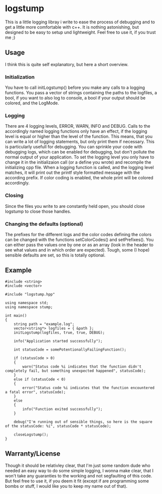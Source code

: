 # logstump
This is a little logging libray i write to ease the process of debugging and to get a little more comfortable with c++. It is nothing astonishing, but designed to be easy to setup und lightweight. Feel free to use it, if you trust me ;)

## Usage
I think this is quite self explanatory, but here a short overview.

### Initialization
You have to call initLogstump() before you make any calls to a logging functions. You pass a vector of strings containing the paths to the logfiles, a bool, if you want to also log to console, a bool if your output should be colored, and the LogMode.

### Logging
There are 4 logging levels, ERROR, WARN, INFO and DEBUG. Calls to the accordingly named logging functions only have an effect, if the logging level is equal or higher than the level of the function. This means, that you can write a lot of logging statements, but only print them if necessary. This is particularly usefull for debugging. You can sprinkle your code with debugging logs, which can be enabled for debugging, but don't pollute the normal output of your application.
To set the logging level you only have to change it in the initializaion call (or a define you wrote) and recompile the initializing cpp file.
When a logging function is called, and the logging level matches, it will print out the printf style formatted message with the according prefix. If color coding is enabled, the whole print will be colored accordingly.

### Closing
Since the files you write to are constantly held open, you should close logstump to close those handles.

### Changing the defaults (optional)
The prefixes for the different logs and the color codes defining the colors can be changed with the functions setColorCodes() and setPrefixes(). You can either pass the values one by one or as an array (look in the header to see what values and in which order are expected). Tough, some (I hope) sensible defaults are set, so this is totally optional.

## Example
```
#include <string>
#include <vector>

#include "logstump.hpp"

using namespace std;
using namespace stump;

int main()
{
    string path = "example.log";
    vector<string*> logfiles = { &path };
    initLogstump(logfiles, true, true, DEBUG);

    info("Application started successfully");

    int statusCode = somePotentionallyFailingFunction();

    if (statusCode > 0)
    {
        warn("Status code %i indicates that the function didn't completely fail, but something unexpected happened", statusCode);
    }
    else if (statusCode < 0)
    {
        error("Status code %i indicates that the function encountered a fatal error", statusCode);
    }
    else
    {
        info("Function exited successfully");
    }

    debug("I'm running out of sensible things, so here is the square of the statusCode: %i", statusCode * statusCode);

    closeLogstump();
}
```

## Warranty/License
Though it should be relativley clear, that I'm just some random dude who needed an easy way to do some simple logging, I wonna make clear, that I won't take any guaranties to the working and not segfaulting of this code. But feel free to use it, if you deem it fit (except if are programming some bombs or stuff, I would like you to keep my name out of that).
